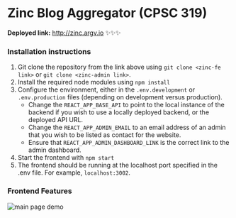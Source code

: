 # Zinc Blog Aggregator (CPSC 319)

**Deployed link:** http://zinc.argv.io ✨✨✨

### Installation instructions

1. Git clone the repository from the link above using `git clone <zinc-fe link>` or `git clone <zinc-admin link>`.
2. Install the required node modules using `npm install`
3. Configure the environment, either in the `.env.development` or `.env.production` files (depending on development versus production).
   - Change the `REACT_APP_BASE_API` to point to the local instance of the backend if you wish to use a locally deployed backend, or the deployed API URL.
   - Change the `REACT_APP_ADMIN_EMAIL` to an email address of an admin that you wish to be listed as contact for the website.
   - Ensure that `REACT_APP_ADMIN_DASHBOARD_LINK` is the correct link to the admin dashboard.
4. Start the frontend with `npm start`
5. The frontend should be running at the localhost port specified in the .env file. For example, `localhost:3002`.

### Frontend Features 

![main page demo]("demo-main.gif")